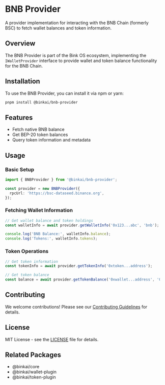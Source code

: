 # BNB Provider

A provider implementation for interacting with the BNB Chain (formerly BSC) to fetch wallet balances and token information.

## Overview

The BNB Provider is part of the Bink OS ecosystem, implementing the `IWalletProvider` interface to provide wallet and token balance functionality for the BNB Chain.

## Installation

To use the BNB Provider, you can install it via npm or yarn:

```bash
pnpm install @binkai/bnb-provider
```

## Features

- Fetch native BNB balance
- Get BEP-20 token balances
- Query token information and metadata

## Usage

### Basic Setup

```typescript
import { BNBProvider } from '@binkai/bnb-provider';

const provider = new BNBProvider({
  rpcUrl: 'https://bsc-dataseed.binance.org',
});
```

### Fetching Wallet Information

```typescript
// Get wallet balance and token holdings
const walletInfo = await provider.getWalletInfo('0x123...abc', 'bnb');

console.log('BNB Balance:', walletInfo.balance);
console.log('Tokens:', walletInfo.tokens);
```

### Token Operations

```typescript
// Get token information
const tokenInfo = await provider.getTokenInfo('0xtoken...address');

// Get token balance
const balance = await provider.getTokenBalance('0xwallet...address', '0xtoken...address');
```

## Contributing

We welcome contributions! Please see our [Contributing Guidelines](../CONTRIBUTING.md) for details.

## License

MIT License - see the [LICENSE](../LICENSE) file for details.

## Related Packages

- @binkai/core
- @binkai/wallet-plugin
- @binkai/token-plugin
